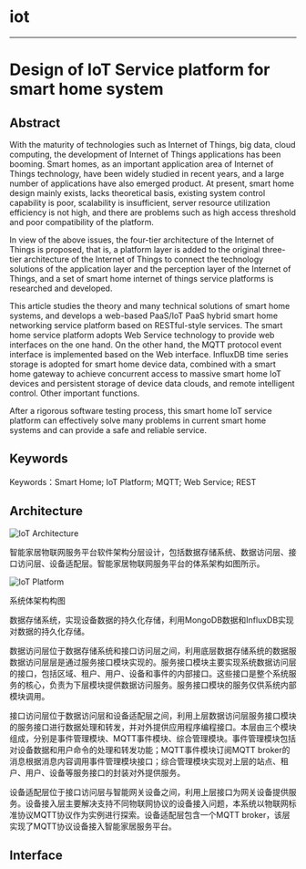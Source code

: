 # iot


---

# Design of IoT Service platform for smart home system


## Abstract
With the maturity of technologies such as Internet of Things, big data, cloud computing, the development of Internet of Things applications has been booming. Smart homes, as an important application area of Internet of Things technology, have been widely studied in recent years, and a large number of applications have also emerged product. At present, smart home design mainly exists, lacks theoretical basis, existing system control capability is poor, scalability is insufficient, server resource utilization efficiency is not high, and there are problems such as high access threshold and poor compatibility of the platform.

In view of the above issues, the four-tier architecture of the Internet of Things is proposed, that is, a platform layer is added to the original three-tier architecture of the Internet of Things to connect the technology solutions of the application layer and the perception layer of the Internet of Things, and a set of smart home internet of things service platforms is researched and developed.

This article studies the theory and many technical solutions of smart home systems, and develops a web-based PaaS/IoT PaaS hybrid smart home networking service platform based on RESTful-style services. The smart home service platform adopts Web Service technology to provide web interfaces on the one hand. On the other hand, the MQTT protocol event interface is implemented based on the Web interface. InfluxDB time series storage is adopted for smart home device data, combined with a smart home gateway to achieve concurrent access to massive smart home IoT devices and persistent storage of device data clouds, and remote intelligent control. Other important functions.

After a rigorous software testing process, this smart home IoT service platform can effectively solve many problems in current smart home systems and can provide a safe and reliable service.

## Keywords
Keywords：Smart Home; IoT Platform; MQTT; Web Service; REST

## Architecture
![IoT Architecture](https://github.com/ATM006/iot/blob/origin/dev/docs/image/%E7%B3%BB%E7%BB%9F%E6%95%B4%E4%BD%93%E6%9E%B6%E6%9E%84.png "System overall architecture")

智能家居物联网服务平台软件架构分层设计，包括数据存储系统、数据访问层、接口访问层、设备适配层。智能家居物联网服务平台的体系架构如图所示。

![IoT Platform](https://github.com/ATM006/iot/blob/origin/dev/docs/image/%E5%B9%B3%E5%8F%B0%E6%9E%B6%E6%9E%84.png "The architecture diagram of the Internet of things service platform")

系统体架构构图

数据存储系统，实现设备数据的持久化存储，利用MongoDB数据和InfluxDB实现对数据的持久化存储。

数据访问层位于数据存储系统和接口访问层之间，利用底层数据存储系统的数据服数据访问层层是通过服务接口模块实现的。服务接口模块主要实现系统数据访问层的接口，包括区域、租户、用户、设备和事件的内部接口。这些接口是整个系统服务的核心，负责为下层模块提供数据访问服务。服务接口模块的服务仅供系统内部模块调用。

接口访问层位于数据访问层和设备适配层之间，利用上层数据访问层服务接口模块的服务接口进行数据处理和转发，并对外提供应用程序编程接口。本层由三个模块组成，分别是事件管理模块、MQTT事件模块、综合管理模块。事件管理模块包括对设备数据和用户命令的处理和转发功能；MQTT事件模块订阅MQTT broker的消息根据消息内容调用事件管理模块接口；综合管理模块实现对上层的站点、租户、用户、设备等服务接口的封装对外提供服务。

设备适配层位于接口访问层与智能网关设备之间，利用上层接口为网关设备提供服务。设备接入层主要解决支持不同物联网协议的设备接入问题，本系统以物联网标准协议MQTT协议作为实例进行探索。设备适配层包含一个MQTT broker，该层实现了MQTT协议设备接入智能家居服务平台。


## Interface



